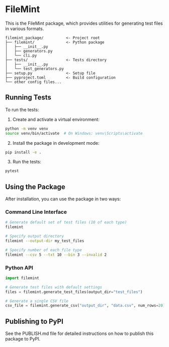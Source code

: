 # FileMint

This is the FileMint package, which provides utilities for generating test files in various formats.


```
filemint_package/          <- Project root
├── filemint/              <- Python package
│   ├── __init__.py
│   ├── generators.py
│   └── cli.py
├── tests/                 <- Tests directory
│   ├── __init__.py
│   └── test_generators.py
├── setup.py               <- Setup file
├── pyproject.toml         <- Build configuration
└── other config files...
```

## Running Tests

To run the tests:

1. Create and activate a virtual environment:

```bash
python -m venv venv
source venv/bin/activate  # On Windows: venv\Scripts\activate
```

2. Install the package in development mode:

```bash
pip install -e .
```

3. Run the tests:

```bash
pytest
```

## Using the Package

After installation, you can use the package in two ways:

### Command Line Interface

```bash
# Generate default set of test files (10 of each type)
filemint

# Specify output directory
filemint --output-dir my_test_files

# Specify number of each file type
filemint --csv 5 --txt 10 --bin 3 --invalid 2
```

### Python API

```python
import filemint

# Generate test files with default settings
files = filemint.generate_test_files(output_dir="test_files")

# Generate a single CSV file
csv_file = filemint.generate_csv("output_dir", "data.csv", num_rows=20)
```

## Publishing to PyPI

See the PUBLISH.md file for detailed instructions on how to publish this package to PyPI. 